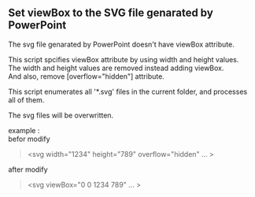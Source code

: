 ## Set viewBox to the SVG file genarated by PowerPoint

The svg file genarated by PowerPoint doesn't have viewBox attribute.

This script spcifies viewBox attribute by using width and height values.  
The width and height values are removed instead adding viewBox.  
And also, remove [overflow="hidden"] attribute.

This script enumerates all '*.svg' files in the current folder, and processes all of them.

The svg files will be overwritten.

example :  
befor modify  
> <svg width="1234" height="789" overflow="hidden" ... >

after modify  
> <svg viewBox="0 0 1234 789" ... >
